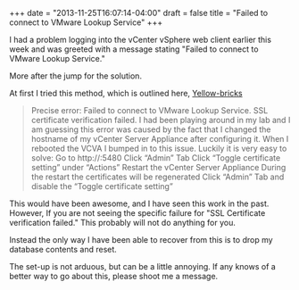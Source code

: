 +++
date = "2013-11-25T16:07:14-04:00"
draft = false
title = "Failed to connect to VMware Lookup Service"
+++

I had a problem logging into the vCenter vSphere web client earlier this week and was greeted with a message stating "Failed to connect to VMware Lookup Service."

More after the jump for the solution.
<!--More-->
At first I tried this method, which is outlined here, [Yellow-bricks](http://www.yellow-bricks.com/2012/12.1/19/failed-to-connect-to-vmware-lookup-service-ssl-certificate-verification-failed/)

>Precise error:
>Failed to connect to VMware Lookup Service.
>SSL certificate verification failed.
>I had been playing around in my lab and I am guessing this error was caused by the fact that I changed the hostname of my vCenter Server Appliance after configuring it. When I rebooted the VCVA I bumped in to this issue. Luckily it is very easy to solve:
>Go to http://<vcenter ip address or fqdn>:5480
>Click “Admin” Tab
>Click “Toggle certificate setting” under “Actions”
>Restart the vCenter Server Appliance
>During the restart the certificates will be regenerated
>Click “Admin” Tab and disable the “Toggle certificate setting”

This would have been awesome, and I have seen this work in the past. However, If you are not seeing the specific failure for "SSL Certificate verification failed."
This probably will not do anything for you.

Instead the only way I have been able to recover from this is to drop my database contents and reset.

The set-up is not arduous, but can be a little annoying. If any knows of a better way to go about this, please shoot me a message.

